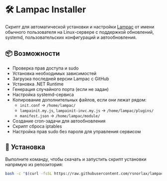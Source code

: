 # 🛠 Lampac Installer

Скрипт для автоматической установки и настройки [Lampac](https://github.com/immisterio/Lampac) от имени обычного пользователя на Linux-сервере с поддержкой обновлений, systemd, пользовательских конфигураций и автообновления.

## 📦 Возможности

- Проверка прав доступа и sudo
- Установка необходимых зависимостей
- Загрузка последней версии Lampac с GitHub
- Установка .NET Runtime
- Генерация случайного порта (если не задан)
- Настройка systemd-сервиса
- Копирование дополнительных файлов, если они лежат рядом:
  - `init.conf` → `/home/lampac/`
  - `lampainit.my.js`, `lampainit-invc.my.js` → `/home/lampac/plugins/`
  - `manifest.json` → `/home/lampac/module/`
- Создание cron-задачи для автообновления
- Скрипт сброса iptables
- Настройка прав sudo без пароля для управления сервисом

## 🚀 Установка

Выполните команду, чтобы скачать и запустить скрипт установки напрямую из репозитория:

```bash
bash -c "$(curl -fsSL https://raw.githubusercontent.com/rsnorlax/lampac_install/main/install_lampac.sh)"
